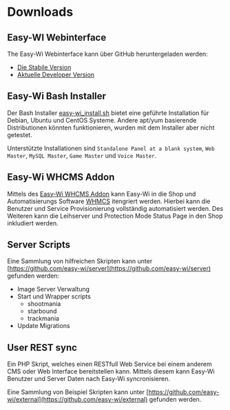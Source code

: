 # Downloads

## Easy-WI Webinterface

The Easy-Wi Webinterface kann über GitHub heruntergeladen werden:

- [Die Stabile Version](https://github.com/easy-wi/developer/releases/latest)
- [Aktuelle Developer Version](https://github.com/easy-wi/developer/tags)

## Easy-Wi Bash Installer

Der Bash Installer [easy-wi_install.sh](https://github.com/easy-wi/installer/releases/latest) bietet eine geführte Installation für Debian, Ubuntu und CentOS Systeme.
Andere apt/yum basierende Distributionen könnten funktionieren, wurden mit dem Installer aber nicht getestet.

Unterstützte Installationen sind `Standalone Panel at a blank system`, `Web Master`, `MySQL Master`, `Game Master` und `Voice Master`.

## Easy-Wi WHCMS Addon

Mittels des [Easy-Wi WHCMS Addon](https://github.com/easy-wi/whmcs/releases/latest) kann Easy-Wi in die Shop und Automatisierungs Software [WHMCS](https://www.whmcs.com/) itengriert werden.
Hierbei kann die Benutzer und Service Provisionierung vollständig automatisiert werden.
Des Weiteren kann die Leihserver und Protection Mode Status Page in den Shop inkludiert werden.

## Server Scripts

Eine Sammlung von hilfreichen Skripten kann unter [https://github.com/easy-wi/server](https://github.com/easy-wi/server) gefunden werden:

- Image Server Verwaltung
- Start und Wrapper scripts
  - shootmania
  - starbound
  - trackmania
- Update Migrations

## User REST sync

Ein PHP Skript, welches einen RESTfull Web Service bei einem anderem CMS oder Web Interface
bereitstellen kann.
Mittels diesem kann Easy-Wi Benutzer und Server Daten nach Easy-Wi syncronisieren.

Eine Sammlung von Beispiel Skripten kann unter [https://github.com/easy-wi/external](https://github.com/easy-wi/external) gefunden werden.
